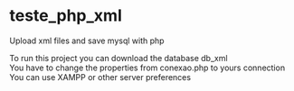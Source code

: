 # teste_php_xml
Upload xml files and save mysql with php

To run this project you can download the database db_xml<br>
You have to change the properties from conexao.php to yours connection<br>
You can use XAMPP or other server preferences<br>

